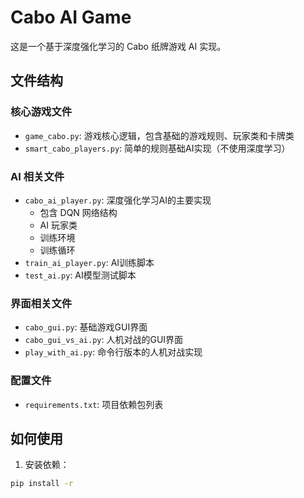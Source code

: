 # Cabo AI Game

这是一个基于深度强化学习的 Cabo 纸牌游戏 AI 实现。

## 文件结构

### 核心游戏文件
- `game_cabo.py`: 游戏核心逻辑，包含基础的游戏规则、玩家类和卡牌类
- `smart_cabo_players.py`: 简单的规则基础AI实现（不使用深度学习）

### AI 相关文件
- `cabo_ai_player.py`: 深度强化学习AI的主要实现
  - 包含 DQN 网络结构
  - AI 玩家类
  - 训练环境
  - 训练循环
- `train_ai_player.py`: AI训练脚本
- `test_ai.py`: AI模型测试脚本

### 界面相关文件
- `cabo_gui.py`: 基础游戏GUI界面
- `cabo_gui_vs_ai.py`: 人机对战的GUI界面
- `play_with_ai.py`: 命令行版本的人机对战实现

### 配置文件
- `requirements.txt`: 项目依赖包列表

## 如何使用

1. 安装依赖：

```bash
pip install -r
```
